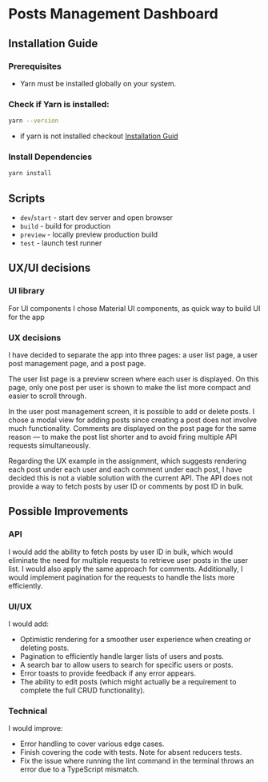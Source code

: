 # Posts Management Dashboard

## Installation Guide
### Prerequisites
 - Yarn must be installed globally on your system.
### Check if Yarn is installed:
```bash
yarn --version
```
- if yarn is not installed checkout [Installation Guid](https://yarnpkg.com/getting-started/install)

### Install Dependencies
```bash
yarn install
```

## Scripts
- `dev`/`start` - start dev server and open browser
- `build` - build for production
- `preview` - locally preview production build
- `test` - launch test runner

## UX/UI decisions

### UI library
For UI components I chose Material UI components, as quick way to build UI for the app

### UX decisions
I have decided to separate the app into three pages: a user list page, a user post management page, and a post page.

The user list page is a preview screen where each user is displayed. On this page, only one post per user is shown to make the list more compact and easier to scroll through.

In the user post management screen, it is possible to add or delete posts. I chose a modal view for adding posts since creating a post does not involve much functionality. Comments are displayed on the post page for the same reason — to make the post list shorter and to avoid firing multiple API requests simultaneously.

Regarding the UX example in the assignment, which suggests rendering each post under each user and each comment under each post, I have decided this is not a viable solution with the current API. The API does not provide a way to fetch posts by user ID or comments by post ID in bulk.

## Possible Improvements
### API
I would add the ability to fetch posts by user ID in bulk, which would eliminate the need for multiple requests to retrieve user posts in the user list. I would also apply the same approach for comments. Additionally, I would implement pagination for the requests to handle the lists more efficiently.

### UI/UX
I would add:
- Optimistic rendering for a smoother user experience when creating or deleting posts.
- Pagination to efficiently handle larger lists of users and posts.
- A search bar to allow users to search for specific users or posts.
- Error toasts to provide feedback if any error appears.
- The ability to edit posts (which might actually be a requirement to complete the full CRUD functionality).

### Technical
I would improve:
- Error handling to cover various edge cases.
- Finish covering the code with tests. Note for absent reducers tests.
- Fix the issue where running the lint command in the terminal throws an error due to a TypeScript mismatch.
